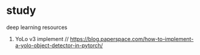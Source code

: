 # study
deep learning resources
1. YoLo v3 implement // https://blog.paperspace.com/how-to-implement-a-yolo-object-detector-in-pytorch/
